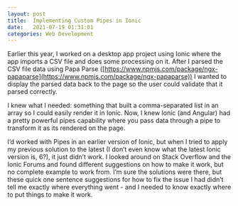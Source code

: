 ```yaml
---
layout: post
title:  Implementing Custom Pipes in Ionic
date:   2021-07-19 01:31:01
categories: Web Development
---
```

Earlier this year, I worked on a desktop app project using Ionic where the app imports a CSV file and does some processing on it. After I parsed the CSV file data using Papa Parse ([https://www.npmjs.com/package/ngx-papaparse](https://www.npmjs.com/package/ngx-papaparse)) I wanted to display the parsed data back to the page so the user could validate that it parsed correctly.

I knew what I needed: something that built a comma-separated list in an array so I could easily render it in Ionic. Now, I knew Ionic (and Angular) had a pretty powerful pipes capability where you pass data through a pipe to transform it as its rendered on the page.

I’d worked with Pipes in an earlier version of Ionic, but when I tried to apply my previous solution to the latest (I don’t even know what the latest Ionic version is, 6?), it just didn’t work. I looked around on Stack Overflow and the Ionic Forums and found different suggestions on how to make it work, but no complete example to work from. I’m sure the solutions were there, but these quick one sentence suggestions for how to fix the issue I had didn’t tell me exactly where everything went - and I needed to know exactly where to put things to make it work.
